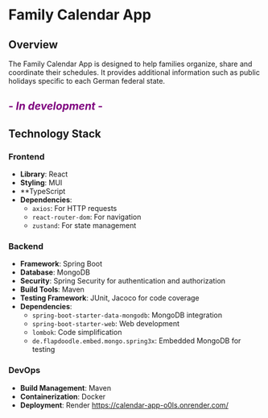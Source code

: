 # Family Calendar App

## Overview

The Family Calendar App is designed to help families organize, share and coordinate their schedules. It provides additional information such as public holidays specific to each German federal state.

## <span style="color:purple"> - *In development* -</span>

## Technology Stack

### Frontend

- **Library**: React
- **Styling**: MUI
- **TypeScript
- **Dependencies**:
   - `axios`: For HTTP requests
    - `react-router-dom`: For navigation
    - `zustand`: For state management

 ### Backend

- **Framework**: Spring Boot
- **Database**: MongoDB
- **Security**: Spring Security for authentication and authorization
- **Build Tools**: Maven
- **Testing Framework**: JUnit, Jacoco for code coverage
- **Dependencies**:
    - `spring-boot-starter-data-mongodb`: MongoDB integration
    - `spring-boot-starter-web`: Web development
    - `lombok`: Code simplification
    - `de.flapdoodle.embed.mongo.spring3x`: Embedded MongoDB for testing

### DevOps

- **Build Management**: Maven
- **Containerization**: Docker
- **Deployment**: Render https://calendar-app-o0ls.onrender.com/
